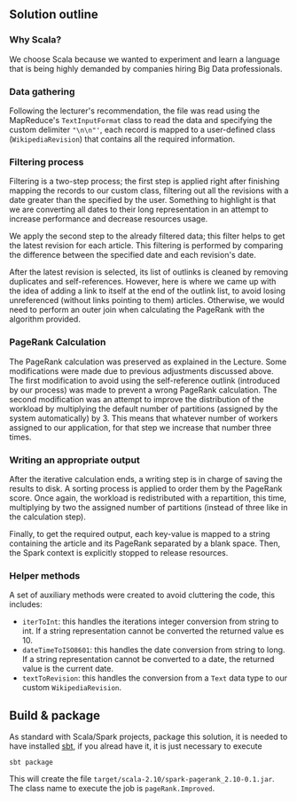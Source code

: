 ## Solution outline

### Why Scala?
We choose Scala because we wanted to experiment and learn a language that is being highly demanded by companies hiring Big Data professionals. 

### Data gathering
Following the lecturer's recommendation, the file was read using the MapReduce's `TextInputFormat` class to read the data and specifying the custom delimiter `"\n\n"'`, each record is mapped to a user-defined class  (`WikipediaRevision`) that contains all the required information. 

### Filtering process
Filtering is a two-step process; the first step is applied right after finishing mapping the records to our custom class, filtering out all the revisions with a date greater than the specified by the user. Something to highlight is that we are converting all dates to their long representation in an attempt to increase performance and decrease resources usage.

We apply the second step to the already filtered data; this filter helps to get the latest revision for each article. This filtering is performed by comparing the difference between the specified date and each revision's date. 

After the latest revision is selected, its list of outlinks is cleaned by removing duplicates and self-references. However, here is where we came up with the idea of adding a link to itself at the end of the outlink list, to avoid losing unreferenced (without links pointing to them) articles. Otherwise, we would need to perform an outer join when calculating the PageRank with the algorithm provided.

### PageRank Calculation
The PageRank calculation was preserved as explained in the Lecture. Some modifications were made due to previous adjustments discussed above.
The first modification to avoid using the self-reference outlink (introduced by our process) was made to prevent a wrong PageRank calculation.
The second modification was an attempt to improve the distribution of the workload by multiplying the default number of partitions (assigned by the system automatically) by 3. This means that whatever number of workers assigned to our application, for that step we increase that number three times. 

### Writing an appropriate output
After the iterative calculation ends, a writing step is in charge of saving the results to disk. A sorting process is applied to order them by the PageRank score. Once again, the workload is redistributed with a repartition, this time, multiplying by two the assigned number of partitions (instead of three like in the calculation step).

Finally, to get the required output, each key-value is mapped to a string containing the article and its PageRank separated by a blank space. Then, the Spark context is explicitly stopped to release resources.

### Helper methods
A set of auxiliary methods were created to avoid cluttering the code, this includes: 

 - `iterToInt`: this handles the iterations integer conversion from string to int. If a string representation cannot be converted the returned value es 10.
 - `dateTimeToISO8601`: this handles the date conversion from string to long. If a string representation cannot be converted to a date, the returned value is the current date. 
 - `textToRevision`: this handles the conversion from a `Text` data type to our custom `WikipediaRevision`.


## Build & package

As standard with Scala/Spark projects, package this solution, it is needed to have installed [sbt](https://www.scala-sbt.org/), if you alread have it, it is just necessary to execute

```
sbt package
```

This will create the file `target/scala-2.10/spark-pagerank_2.10-0.1.jar`. The class name to execute the job is `pageRank.Improved`.
